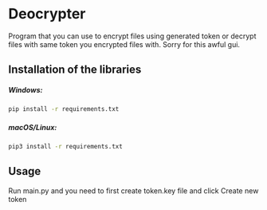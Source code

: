 # Deocrypter
Program that you can use to encrypt files using generated token or decrypt files with same token you encrypted files with.
Sorry for this awful gui.



## Installation of the libraries
##### Windows:
```zsh
pip install -r requirements.txt 
```

##### macOS/Linux:
```zsh
pip3 install -r requirements.txt
```


## Usage

Run main.py and you need to first create token.key file and click Create new token
